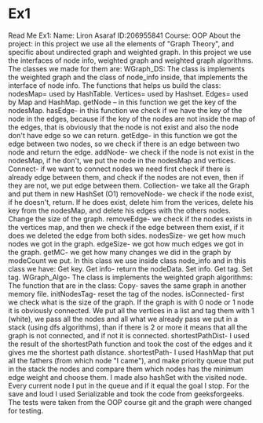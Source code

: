 # Ex1
Read Me Ex1:
Name: Liron Asaraf
ID:206955841
Course: OOP
About the project: in this project we use all the elements of "Graph Theory", and specific about undirected graph and weighted graph.
In this project we use the interfaces of node info, weighted graph and weighted graph algorithms.
The classes we made for them are:
WGraph_DS:
The class is implements the weighted graph and the class of node_info inside, that implements the interface of node info.
The functions that helps us build the class:
nodesMap= used  by HashTable.
Vertices= used by Hashset.
Edges= used by Map and HashMap.
getNode – in this function we get the key of the nodesMap.
hasEdge- in this function we check if we have the key of the node in the edges,
because if the key of the nodes are not inside the map of the edges, that is obviously that the node is not exist and also the node don't have edge so we can return.
getEdge- in this function we got the edge between two nodes, so we check if there is an edge between two node and return the edge.
addNode- we check if the node is not exist in the nodesMap, if he don't, we put the node in the nodesMap and vertices.
Connect- if we want to connect nodes we need first check if there is already edge between them, and check if the nodes are not even, then if they are not, we put edge between them.
Collection- we take all the Graph and put them in new HashSet (O1)
removeNode- we check if the node exist, if he doesn't, return.
If he does exist, delete him from the verices, delete his key from the nodesMap, and delete his edges with the others nodes.
Change the size of the graph.
removeEdge- we check if the nodes exists in the vertices map, and then we check if the edge between them exist, if it does we deleted the edge from both sides.
nodesSize- we get how much nodes we got in the graph.
edgeSize- we got how much edges we got in the graph.
getMC- we get how many changes we did in the graph by modeCount we put.
In this class we use inside class node_info and in this class we have:
Get key.
Get info- return the nodeData.
Set info.
Get tag.
Set tag.
WGraph_Algo- The class is implements the weighted graph algorithms:
The function that are in the class:
Copy- saves the same graph in another memory file.
initNodesTag- reset the tag of the nodes.
isConnected- first we check what is the size of the graph. If the graph is with 0 node or 1 node it is obviously connected.
We put all the vertices in a list and tag them with 1 (white), we pass all the nodes and all what we already pass we put in a stack (using dfs algorithms), than if there is 2 or more it means that all the graph is not connected, and if not it is connected.
shortestPathDist- I used the result of the shortestPath function and took the cost of the edges and it gives me the shortest path distance.
shortestPath- I used HashMap that put all the fathers (from which node "I came"), and make priority queue that put in the stack the nodes and compare them which nodes has the minimum edge weight and choose them. I made also hashSet with the visited node. Every current node I put in the queue and if it equal the goal I stop. 
For the save and loud I used Serializable and took the code from geeksforgeeks.
The tests were taken from the OOP course git and the graph were changed for testing.







